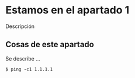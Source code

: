# Estamos en el apartado 1
Descripción


## Cosas de este apartado
Se describe ...
```
$ ping -c1 1.1.1.1
```
